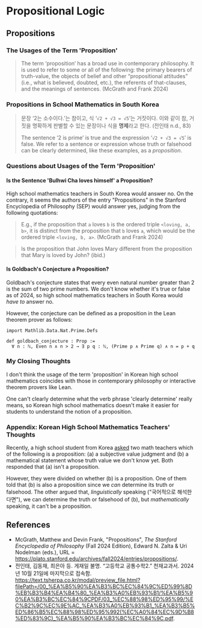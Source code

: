 # Propositional Logic

## Propositions

### The Usages of the Term 'Proposition'

> The term ‘proposition’ has a broad use in contemporary philosophy. It is used
> to refer to some or all of the following: the primary bearers of truth-value,
> the objects of belief and other “propositional attitudes” (i.e., what is
> believed, doubted, etc.), the referents of that-clauses, and the meanings of
> sentences. (McGrath and Frank 2024)

### Propositions in School Mathematics in South Korea

> 문장 ‘2는 소수이다.’는 참이고, 식 ‘`√2 + √3 = √5`’는 거짓이다. 이와 같이 참,
> 거짓을 명확하게 판별할 수 있는 문장이나 식을 **명제**라고 한다. (전인태 n.d.,
> 83)
>
> The sentence ‘2 is prime’ is true and the expression ‘`√2 + √3 = √5`’ is
> false. We refer to a sentence or expression whose truth or falsehood can be
> clearly determined, like these examples, as a *proposition*.

### Questions about Usages of the Term 'Proposition'

#### Is the Sentence 'Bulhwi Cha loves himself' a Proposition?

High school mathematics teachers in South Korea would answer no. On the
contrary, it seems the authors of the entry "Propositions" in the Stanford
Encyclopedia of Philosophy (SEP) would answer yes, judging from the following
quotations:

> E.g., if the proposition that `a` loves `b` is the ordered triple `<loving, a,
> b>`,
> it is distinct from the proposition that `b` loves `a`, which would be the ordered
> triple `<loving, b, a>`. (McGrath and Frank 2024)

> Is the proposition that John loves Mary different from the proposition that
> Mary is loved by John? (ibid.)

#### Is Goldbach's Conjecture a Proposition?

Goldbach's conjecture states that every even natural number greater than 2 is
the sum of two prime numbers. We don't know whether it's true or false as of
2024, so high school mathematics teachers in South Korea would *have to* answer
no.

However, the conjecture can be defined as a proposition in the Lean theorem
prover as follows:

```lean
import Mathlib.Data.Nat.Prime.Defs

def goldbach_conjecture : Prop :=
  ∀ n : ℕ, Even n ∧ n > 2 → ∃ p q : ℕ, (Prime p ∧ Prime q) ∧ n = p + q
```

### My Closing Thoughts

I don't think the usage of the term 'proposition' in Korean high school
mathematics coincides with those in contemporary philosophy or interactive
theorem provers like Lean.

One can't clearly determine what the verb phrase 'clearly determine' really
means, so Korean high school mathematics doesn't make it easier for students to
understand the notion of a proposition.

### Appendix: Korean High School Mathematics Teachers' Thoughts

Recently, a high school student from Korea [asked][ask] two math teachers which
of the following is a proposition: (a) a subjective value judgment and (b) a
mathematical statement whose truth value we don't know yet. Both responded that
(a) isn't a proposition.

However, they were divided on whether (b) is a proposition. One of them told
that (b) is also a proposition since we *can* determine its truth or falsehood.
The other argued that, *linguistically* speaking ("국어적으로 해석한다면"), we can
determine the truth or falsehood of (b), but *mathematically* speaking, it can't
be a proposition.

## References

* McGrath, Matthew and Devin Frank, "Propositions", *The Stanford Encyclopedia
  of Philosophy* (Fall 2024 Edition), Edward N. Zalta & Uri Nodelman (eds.), URL
  = <https://plato.stanford.edu/archives/fall2024/entries/propositions/>.
* 전인태, 김동재, 최은아 등. 게재일 불명. “고등학교 공통수학2.” 천재교과서.
  2024년 10월 21일에 마지막으로 접속함.
  <https://text.tsherpa.co.kr/modal/preview_file.html?filePath=/00_%EA%B5%90%EA%B3%BC%EC%84%9C%ED%99%8D%EB%B3%B4%EA%B4%80_%EA%B3%A0%EB%93%B1/%EA%B5%90%EA%B3%BC%EC%84%9CPDF/03_%EC%88%98%ED%95%99/%EC%B2%9C%EC%9E%AC_%EA%B3%A0%EB%93%B1_%EA%B3%B5%ED%86%B5%EC%88%98%ED%95%992(%EC%A0%84%EC%9D%B8%ED%83%9C)_%EA%B5%90%EA%B3%BC%EC%84%9C.pdf>.

[ask]: https://forum.owlofsogang.com/t/topic/5357/13
